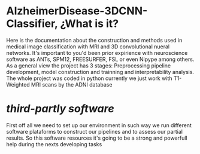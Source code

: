 # AlzheimerDisease-3DCNN-Classifier, ¿What is it?
Here is the documentation about the construction and methods used in medical image classification with MRI and 3D convolutional nueral networks. It's important to you'd been prior expirience with neuroscience software as ANTs, SPM12, FREESURFER, FSL or even Nipype among others. As a general view the project has 3 stages: Preprocessing pipeline development, model construction and trainning and interpretability analysis. The whole project was coded in python currently we just work with T1-Weighted MRI scans by the ADNI database

# *third-partly software*
First off all we need to set up our environment in such way we run different software plataforms to construct our pipelines and to assess our partial results. So this software resources it's going to be a strong and powerfull help during the nexts developing tasks
